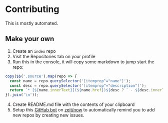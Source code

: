 # Contributing

This is mostly automated.

## Make your own

1. Create an `index` repo
2. Visit the Repositories tab on your profile
3. Run this in the console, it will copy some markdown to jump start the repo:

```js
copy($$('.source').map(repo => {
  const name = repo.querySelector('[itemprop^="name"]');
  const desc = repo.querySelector('[itemprop^="description"]');
  return `* [${name.innerText}](${name.href})${desc ? ` - ${desc.innerText}` : ''}`
}).join('\n'));
  ```

4. Create README.md file with the contents of your clipboard
5. Setup this [GitHub bot](https://github.com/bfred-it/index-github-bot) on [zeit/now](https://zeit.co/now) to automatically remind you to add new repos by creating new issues.
